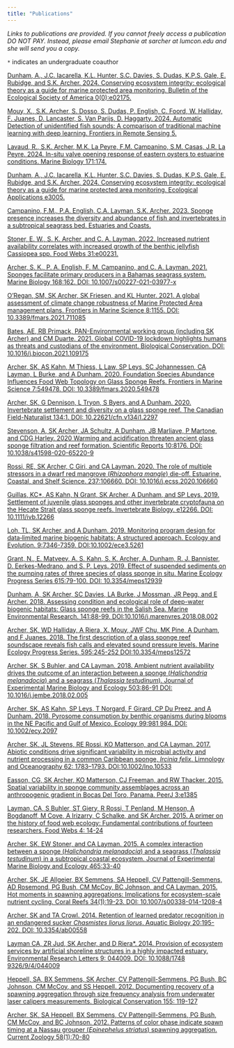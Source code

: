 ```yaml
---
title: "Publications"
---
```



*Links to publications are provided. If you cannot freely access a publication DO NOT PAY. Instead, please email Stephanie at sarcher at lumcon.edu and she will send you a copy.*  

`*` indicates an undergraduate coauthor  

[Dunham, A., J.C. Iacarella, K.L. Hunter, S.C. Davies, S. Dudas, K.P.S. Gale, E. Rubidge, and S.K. Archer. 2024. Conserving ecosystem integrity: ecological theory as a guide for marine protected area monitoring. Bulletin of the Ecological Society of America 0(0):e02175.](https://doi.org/10.1002/bes2.2175)  

[Mouy, X., S.K. Archer, S. Dosso, S. Dudas, P. English, C. Foord, W. Halliday, F. Juanes, D. Lancaster, S. Van Parijs, D. Haggarty. 2024. Automatic Detection of unidentified fish sounds: A comparison of traditional machine learning with deep learning. Frontiers in Remote Sensing 5.](https://doi.org/10.3389/frsen.2024.1439995)  

[Lavaud, R., S.K. Archer, M.K. La Peyre, F.M. Campanino, S.M. Casas, J.R. La Peyre. 2024. In-situ valve opening response of eastern oysters to estuarine conditions. Marine Biology 171:174.](https://doi.org/10.1007/s00227-024-04488-1)  

[Dunham, A., J.C. Iacarella, K.L. Hunter, S.C. Davies, S. Dudas, K.P.S. Gale, E. Rubidge, and S.K. Archer. 2024. Conserving ecosystem integrity: ecological theory as a guide for marine protected area monitoring. Ecological Applications e3005.](https://doi.org/10.1002/eap.3005)  

[Campanino, F.M., P.A. English, C.A. Layman, S.K. Archer. 2023. Sponge presence increases the diversity and abundance of fish and invertebrates in a subtropical seagrass bed. Estuaries and Coasts.](https://doi.org/10.1007/s12237-023-01186-x.)

[Stoner, E. W., S. K. Archer, and C. A. Layman. 2022. Increased nutrient availability correlates with increased growth of the benthic jellyfish Cassiopea spp. Food Webs 31:e00231.](https://www.sciencedirect.com/science/article/abs/pii/S2352249622000131)

[Archer, S. K., P. A. English, F. M. Campanino, and C. A. Layman. 2021. Sponges facilitate primary producers in a Bahamas seagrass system. Marine Biology 168:162. DOI: 10.1007/s00227-021-03977-x](https://link.springer.com/article/10.1007/s00227-021-03977-x)

[O’Regan, SM, SK Archer, SK Friesen, and KL Hunter. 2021. A global assessment of climate change robustness of Marine Protected Area management plans. Frontiers in Marine Science 8:1155. DOI: 10.3389/fmars.2021.711085](https://www.frontiersin.org/articles/10.3389/fmars.2021.711085/full)

[Bates, AE, RB Primack, PAN-Environmental working group (including SK Archer) and CM Duarte. 2021. Global COVID-19 lockdown highlights humans as threats and custodians of the environment. Biological Conservation. DOI: 10.1016/j.biocon.2021.109175](https://www.sciencedirect.com/science/article/abs/pii/S0006320721002275)
  
[Archer, SK, AS Kahn, M Thiess, L Law, SP Leys, SC Johannessen, CA Layman, L Burke, and A Dunham.	2020. Foundation Species Abundance Influences Food Web Topology on Glass Sponge Reefs. Frontiers in	Marine Science 7:549478. DOI: 10.3389/fmars.2020.549478](https://www.frontiersin.org/articles/10.3389/fmars.2020.549478/full)   

[Archer, SK, G Dennison, L Tryon, S Byers, and A Dunham. 2020. Invertebrate settlement and diversity	on a glass sponge reef. The Canadian Field-Naturalist 134:1. DOI: 10.22621/cfn.v134i1.2297](https://www.canadianfieldnaturalist.ca/index.php/cfn/article/view/2297)
  
[Stevenson, A, SK Archer, JA Schultz, A Dunham, JB Marliave, P Martone, and CDG Harley. 2020	Warming and acidification threaten ancient glass sponge filtration and reef formation. Scientific Reports	10:8176. DOI: 10.1038/s41598-020-65220-9](https://www.nature.com/articles/s41598-020-65220-9)

[Rossi, RE, SK Archer, C Giri, and CA Layman. 2020. The role of multiple stressors in a dwarf red	mangrove (*Rhizophora mangle*) die-off. Estuarine, Coastal, and Shelf Science. 237:106660. DOI:	10.1016/j.ecss.2020.106660](https://www.sciencedirect.com/science/article/abs/pii/S0272771419302203)      

[Guillas, KC*, AS Kahn, N Grant, SK Archer, A Dunham, and SP Leys. 2019. Settlement of juvenile glass	sponges and other invertebrate cryptofauna on the Hecate Strait glass sponge reefs. Invertebrate Biology.	e12266. DOI: 10.1111/ivb.12266](https://onlinelibrary.wiley.com/doi/10.1111/ivb.12266)

[Loh, TL, SK Archer, and A Dunham. 2019. Monitoring program design for data‐limited marine biogenic	habitats: A structured approach. Ecology and Evolution. 9:7346-7359. DOI:10.1002/ece3.5261](https://onlinelibrary.wiley.com/doi/full/10.1002/ece3.5261)

[Grant, N., E. Matveev, A. S. Kahn, S. K. Archer, A. Dunham, R. J. Bannister, D. Eerkes-Medrano, and S. P.	Leys. 2019. Effect of suspended sediments on the pumping rates of three species of glass sponge in situ.	Marine Ecology Progress Series 615:79-100. DOI: 10.3354/meps12939](https://www.int-res.com/abstracts/meps/v615/p79-100/)

[Dunham, A, SK Archer, SC Davies, LA Burke, J Mossman, JR Pegg, and E Archer. 2018. Assessing	condition and ecological role of deep-water biogenic habitats: Glass sponge reefs in the Salish Sea. Marine	Environmental Research. 141:88-99. DOI:10.1016/j.marenvres.2018.08.002](https://www.sciencedirect.com/science/article/pii/S0141113618303544)

[Archer, SK, WD Halliday, A Riera, X. Mouy, JWF Chu, MK Pine, A Dunham, and F Juanes. 2018.	The first description of a glass sponge reef soundscape reveals fish calls and elevated sound pressure levels. 	Marine Ecology Progress Series. 595:245-252 DOI:10.3354/meps12572](https://www.int-res.com/abstracts/meps/v595/p245-252/)

[Archer, SK, S Buhler, and CA Layman. 2018. Ambient nutrient availability drives the outcome of an	interaction between a sponge (*Halichondria melanadocia*) and a seagrass (*Thalassia testudinum*). Journal of	Experimental Marine Biology and Ecology 503:86-91 DOI: 10.1016/j.jembe.2018.02.005](https://www.sciencedirect.com/science/article/pii/S0022098117302861?casa_token=IegV-22FIoMAAAAA:pP8c4sLXU-wz9x6bkdpwZkcE8ZI8H8xoXiorAVlLmsjUrDmSFcIQHEyqFiR-XDLDjdJBzPHzDA)

[Archer, SK, AS Kahn, SP Leys, T Norgard, F Girard, CP Du Preez, and A Dunham. 2018. Pyrosome	consumption by benthic organisms during blooms in the NE Pacific and Gulf of Mexico. Ecology 99:981	984. DOI: 10.1002/ecy.2097](https://esajournals.onlinelibrary.wiley.com/doi/full/10.1002/ecy.2097)

[Archer, SK, JL Stevens, RE Rossi, KO Matterson, and CA Layman. 2017. Abiotic conditions drive significant variability in microbial activity and nutrient processing in a common Caribbean sponge, *Ircinia	felix*. Limnology and Oceanography 62: 1783–1793. DOI:10.1002/lno.10533](https://aslopubs.onlinelibrary.wiley.com/doi/full/10.1002/lno.10533)

[Easson, CG, SK Archer, KO Matterson, CJ Freeman, and RW Thacker. 2015. Spatial variability in sponge	community assemblages across an anthropogenic gradient in Bocas Del Toro, Panama. PeerJ 3:e1385](https://peerj.com/articles/1385/)

[Layman, CA, S Buhler, ST Giery, R Rossi, T Penland, M Henson, A Bogdanoff, M Cove, A Irizarry, C Schalke, and SK Archer. 2015. A primer on the history of food web ecology: Fundamental contributions of fourteen researchers. Food Webs 4: 14-24](https://www.sciencedirect.com/science/article/abs/pii/S2352249615200110)

[Archer, SK, EW Stoner, and CA Layman. 2015. A complex interaction between a sponge (*Halichondria melanadocia*) and a seagrass (*Thalassia testudinum*) in a subtropical coastal ecosystem. Journal of Experimental Marine Biology and Ecology 465:33-40](https://www.sciencedirect.com/science/article/pii/S0022098115000040?casa_token=2-_dFpscBJsAAAAA:QKoTPqvGR-K5rvBgyBxQiP3f06nCetxtJDvnppzrg8kRS_HQX2-ns2gLt7X7_fqMd1hibYwL3Q)

[Archer, SK, JE Allgeier, BX Semmens, SA Heppell, CV Pattengill-Semmens, AD Rosemond, PG Bush, CM		McCoy, BC Johnson, and CA Layman. 2015. Hot moments in spawning aggregations: Implications for ecosystem-scale nutrient cycling. Coral Reefs 34(1):19-23. DOI: 10.1007/s00338-014-1208-4](https://link.springer.com/article/10.1007/s00338-014-1208-4)

[Archer, SK and TA Crowl. 2014. Retention of learned predator recognition in an endangered sucker *Chasmistes liorus liorus*. Aquatic Biology 20:195-202. DOI: 10.3354/ab00558](https://www.int-res.com/abstracts/ab/v20/n3/p195-202/)

[Layman CA, ZR Jud, SK Archer, and D Riera*. 2014. Provision of ecosystem services by artificial shoreline structures in a highly impacted estuary. Environmental Research Letters 9: 044009. DOI: 10.1088/1748		9326/9/4/044009](https://iopscience.iop.org/article/10.1088/1748-9326/9/4/044009)

[Heppell, SA, BX Semmens, SK Archer, CV Pattengill-Semmens, PG Bush, BC Johnson, CM McCoy, and SS		Heppell. 2012.  Documenting recovery of a spawning aggregation through size frequency analysis from		underwater laser calipers measurements. Biological Conservation 155: 119-127](https://www.sciencedirect.com/science/article/abs/pii/S0006320712002698)

[Archer, SK, SA Heppell, BX Semmens, CV Pattengill-Semmens, PG Bush, CM McCoy, and BC Johnson. 2012. Patterns of color phase indicate spawn timing at a Nassau grouper (*Epinephelus striatus*) spawning	aggregation. Current Zoology 58(1):70-80](https://www.semanticscholar.org/paper/Patterns-of-color-phase-indicate-spawn-timing-at-a-Archer-Heppell/b68eb76e033fa9fa6dddfcfdfd3067905e2c5195)
